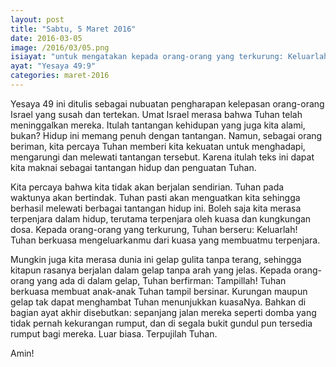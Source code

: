 ```yaml
---
layout: post
title: "Sabtu, 5 Maret 2016"
date: 2016-03-05
image: /2016/03/05.png
isiayat: "untuk mengatakan kepada orang-orang yang terkurung: Keluarlah! kepada orang-orang yang ada di dalam gelap: Tampillah! Di sepanjang jalan mereka seperti domba yang tidak pernah kekurangan rumput, dan di segala bukit gundulpun tersedia rumput bagi mereka."
ayat: "Yesaya 49:9"
categories: maret-2016
---
```


Yesaya 49 ini ditulis sebagai nubuatan pengharapan kelepasan orang-orang Israel yang susah dan tertekan. Umat Israel merasa bahwa Tuhan telah meninggalkan mereka. Itulah tantangan kehidupan yang juga kita alami, bukan? Hidup ini memang penuh dengan tantangan. Namun, sebagai orang beriman, kita percaya Tuhan memberi kita kekuatan untuk menghadapi, mengarungi dan melewati tantangan tersebut. Karena itulah teks ini dapat kita maknai sebagai tantangan hidup dan penguatan Tuhan.

Kita percaya bahwa kita tidak akan berjalan sendirian. Tuhan pada waktunya akan bertindak. Tuhan pasti akan menguatkan kita sehingga berhasil melewati berbagai tantangan hidup ini. Boleh saja kita merasa terpenjara dalam hidup, terutama terpenjara oleh kuasa dan kungkungan dosa. Kepada orang-orang yang terkurung, Tuhan berseru: Keluarlah! Tuhan berkuasa mengeluarkanmu dari kuasa yang membuatmu  terpenjara.

Mungkin juga kita merasa dunia ini gelap gulita tanpa terang, sehingga kitapun rasanya berjalan dalam gelap tanpa arah yang jelas. Kepada orang-orang yang ada di dalam gelap, Tuhan berfirman: Tampillah! Tuhan berkuasa membuat anak-anak Tuhan tampil bersinar. Kurungan maupun gelap tak dapat menghambat Tuhan menunjukkan kuasaNya. Bahkan di bagian ayat akhir disebutkan: sepanjang jalan mereka seperti domba yang tidak pernah kekurangan rumput, dan di segala bukit gundul pun tersedia rumput bagi mereka. Luar biasa. Terpujilah Tuhan.

Amin!
